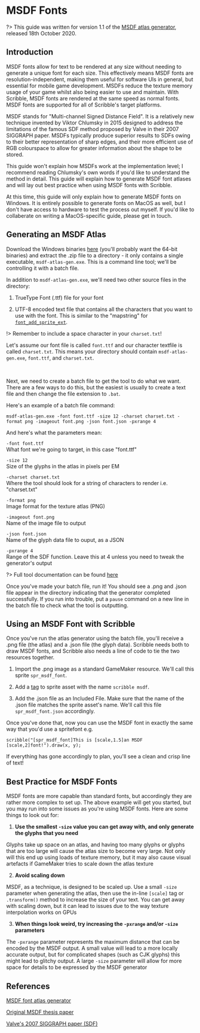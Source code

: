 # MSDF Fonts

?> This guide was written for version 1.1 of the [MSDF atlas generator](https://github.com/Chlumsky/msdf-atlas-gen), released 18th October 2020.

## Introduction

MSDF fonts allow for text to be rendered at any size without needing to generate a unique font for each size. This effectively means MSDF fonts are resolution-independent, making them useful for software UIs in general, but essential for mobile game development. MSDFs reduce the texture memory usage of your game whilst also being easier to use and maintain. With Scribble, MSDF fonts are rendered at the same speed as normal fonts. MSDF fonts are supported for all of Scribble's target platforms.

MSDF stands for "Multi-channel Signed Distance Field". It is a relatively new technique invented by Viktor Chlumsky in 2015 designed to address the limitations of the famous SDF method proposed by Valve in their 2007 SIGGRAPH paper. MSDFs typically produce superior results to SDFs owing to their better representation of sharp edges, and their more efficient use of RGB colourspace to allow for greater information about the shape to be stored.

This guide won't explain how MSDFs work at the implementation level; I recommend reading Chlumsky's own words if you'd like to understand the method in detail. This guide will explain how to generate MSDF font atlases and will lay out best practice when using MSDF fonts with Scribble.

At this time, this guide will only explain how to generate MSDF fonts on Windows. It is entirely possible to generate fonts on MacOS as well, but I don't have access to hardware to test the process out myself. If you'd like to collaberate on writing a MacOS-specific guide, please get in touch.

## Generating an MSDF Atlas

Download the Windows binaries [here](https://github.com/Chlumsky/msdf-atlas-gen/releases/tag/v1.1) (you'll probably want the 64-bit binaries) and extract the .zip file to a directory - it only contains a single executable, `msdf-atlas-gen.exe`. This is a command line tool; we'll be controlling it with a batch file.

In addition to `msdf-atlas-gen.exe`, we'll need two other source files in the directory:

1. TrueType Font (.ttf) file for your font

2. UTF-8 encoded text file that contains all the characters that you want to use with the font. This is similar to the "mapstring" for [`font_add_sprite_ext`](https://manual.yoyogames.com/GameMaker_Language/GML_Reference/Asset_Management/Fonts/font_add_sprite.htm). 

!> Remember to include a space character in your `charset.txt`!

Let's assume our font file is called `font.ttf` and our character textfile is called `charset.txt`. This means your directory should contain `msdf-atlas-gen.exe`, `font.ttf`, and `charset.txt`.

&nbsp;

Next, we need to create a batch file to get the tool to do what we want. There are a few ways to do this, but the easiest is usually to create a text file and then change the file extension to `.bat`.

Here's an example of a batch file command:

`msdf-atlas-gen.exe -font font.ttf -size 12 -charset charset.txt -format png -imageout font.png -json font.json -pxrange 4`

And here's what the parameters mean:

`-font font.ttf`<br>What font we're going to target, in this case "font.ttf"

`-size 12`<br>Size of the glyphs in the atlas in pixels per EM

`-charset charset.txt`<br>Where the tool should look for a string of characters to render i.e. "charset.txt"

`-format png`<br>Image format for the texture atlas (PNG)

`-imageout font.png`<br>Name of the image file to output

`-json font.json`<br>Name of the glyph data file to ouput, as a JSON

`-pxrange 4`<br>Range of the SDF function. Leave this at 4 unless you need to tweak the generator's output

?> Full tool documentation can be found [here](https://github.com/Chlumsky/msdf-atlas-gen/)

Once you've made your batch file, run it! You should see a .png and .json file appear in the directory indicating that the generator completed successfully. If you run into trouble, put a `pause` command on a new line in the batch file to check what the tool is outputting.

## Using an MSDF Font with Scribble

Once you've run the atlas generator using the batch file, you'll receive a .png file (the atlas) and a .json file (the glyph data). Scribble needs both to draw MSDF fonts, and Scribble also needs a line of code to tie the two resources together.

1. Import the .png image as a standard GameMaker resource. We'll call this sprite `spr_msdf_font`.

2. Add a [tag](https://manual.yoyogames.com/Introduction/The_Asset_Browser.htm) to sprite asset with the name `scribble msdf`.

3. Add the .json file as an Included File. Make sure that the name of the .json file matches the sprite asset's name. We'll call this file `spr_msdf_font.json` accordingly.

Once you've done that, now you can use the MSDF font in exactly the same way that you'd use a spritefont e.g.

`scribble("[spr_msdf_font]This is [scale,1.5]an MSDF [scale,2]font!").draw(x, y);`

If everything has gone accordingly to plan, you'll see a clean and crisp line of text!

## Best Practice for MSDF Fonts

MSDF fonts are more capable than standard fonts, but accordingly they are rather more complex to set up. The above example will get you started, but you may run into some issues as you're using MSDF fonts. Here are some things to look out for:

1. **Use the smallest `-size` value you can get away with, and only generate the glyphs that you need**

Glyphs take up space on an atlas, and having too many glyphs or glyphs that are too large will cause the atlas size to become very large. Not only will this end up using loads of texture memory, but it may also cause visual artefacts if GameMaker tries to scale down the atlas texture

2. **Avoid scaling down**

MSDF, as a technique, is designed to be scaled up. Use a small `-size` parameter when generating the atlas, then use the in-line `[scale]` tag or `.transform()` method to increase the size of your text. You can get away with scaling down, but it can lead to issues due to the way texture interpolation works on GPUs

3. **When things look weird, try increasing the `-pxrange` and/or `-size` parameters**

The `-pxrange` parameter represents the maximum distance that can be encoded by the MSDF output. A small value will lead to a more locally accurate output, but for complicated shapes (such as CJK glyphs) this might lead to glitchy output. A large `-size` parameter will allow for more space for details to be expressed by the MSDF generator

## References

[MSDF font atlas generator](https://github.com/Chlumsky/msdf-atlas-gen)

[Original MSDF thesis paper](https://github.com/Chlumsky/msdfgen/files/3050967/thesis.pdf)

[Valve's 2007 SIGGRAPH paper (SDF)](https://steamcdn-a.akamaihd.net/apps/valve/2007/SIGGRAPH2007_AlphaTestedMagnification.pdf)